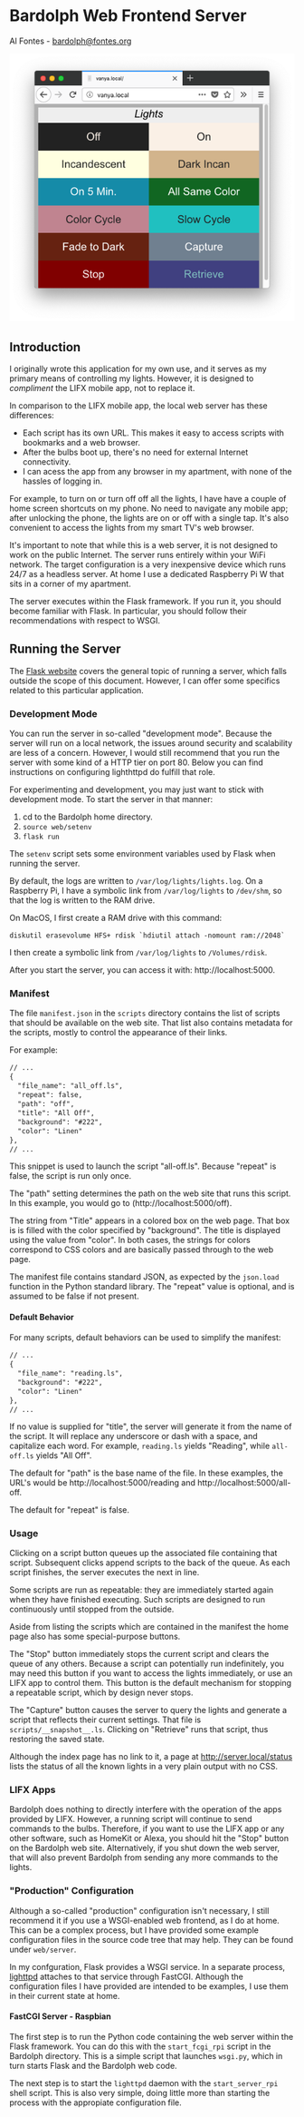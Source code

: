 # Bardolph Web Frontend Server
Al Fontes - [bardolph@fontes.org](mailto:bardolph@fontes.org)

![screenshot](web.png)
## Introduction
I originally wrote this application for my own use, and it serves
as my primary means of controlling my lights. However, it is designed to
*compliment* the LIFX mobile app, not to replace it.

In comparison to the LIFX mobile app, the local web server has these 
differences:
* Each script has its own URL. This makes it easy to access scripts with
bookmarks and a web browser.
* After the bulbs boot up, there's no need for external Internet connectivity.
* I can acess the app from any browser in my apartment, with none of the
hassles of logging in.

For example, to turn on or turn off off all the lights, I have have a couple
of home screen shortcuts on my phone. No need to navigate any mobile
app; after unlocking the phone, the lights are on or off with a single tap.
It's also  convenient to access the lights from my smart TV's web browser.

It's important to note that while this is a web server, it is not designed to
work on the public Internet. The server runs entirely within your WiFi
network. The target configuration is a very inexpensive device which
runs 24/7 as a headless server. At home I use a dedicated Raspberry Pi W
that sits in a corner of my apartment.

The server executes within the Flask framework. If you run it,
you should become familiar with Flask. In particular, you 
should follow their recommendations with respect to WSGI.

## Running the Server
The [Flask website](https://flask.palletsprojects.com) covers the general
topic of running a server, which falls outside the scope of this document. 
However, I can offer some specifics related to this particular application.

### Development Mode
You can run the server in so-called "development mode". Because the
server will run on a local network, the issues around security and
scalability are less of a concern. However, I would still recommend that
you run the server with some kind of a HTTP tier on port 80. Below you
can find instructions on configuring lighthttpd do fulfill that role.

For experimenting and development, you may just want to stick with
development mode. To start the server in that manner:
1. cd to the Bardolph home directory.
1. ``source web/setenv``
1. ``flask run``

The `setenv` script sets some environment variables used by Flask when
running the server.

By default, the logs are written to `/var/log/lights/lights.log`. On a Raspberry
Pi, I have a symbolic link from `/var/log/lights` to `/dev/shm`, so that the
log is written to the RAM drive.

On MacOS, I first create a RAM drive with this command:
```
diskutil erasevolume HFS+ rdisk `hdiutil attach -nomount ram://2048`
```
I then create a symbolic link from `/var/log/lights` to `/Volumes/rdisk`.

After you start the server, you can access it with:
http://localhost:5000.

### Manifest
The file `manifest.json` in the `scripts` directory contains the list of
scripts that should be available on the web site. That list also contains 
metadata for the scripts, mostly to control the appearance of their links. 

For example:
```
// ...
{  
  "file_name": "all_off.ls",
  "repeat": false,
  "path": "off",
  "title": "All Off",
  "background": "#222",
  "color": "Linen"
},
// ...
```
This snippet is used to launch the script "all-off.ls". Because "repeat" is
false, the script is run only once. 

The "path" setting determines the path on the web site that runs this script.
In this example, you would go to (http://localhost:5000/off).

The string from "Title" appears in a colored box on the web page. That box
is is filled with the color specified by "background". The title is displayed
using the value from "color". In both cases, the strings for colors correspond
to CSS colors and are basically passed through to the web page.

The manifest file contains standard JSON, as expected by the `json.load`
function in the Python standard library. The "repeat" value is optional,
and is assumed to be false if not present.

#### Default Behavior
For many scripts, default behaviors can be used to simplify the manifest:

```
// ...
{  
  "file_name": "reading.ls",
  "background": "#222",
  "color": "Linen"
},
// ...
```
If no value is supplied for "title", the server will generate it from the
name of the script. It will replace any underscore or dash with a space, and
capitalize each word. For example, `reading.ls` yields "Reading", 
while `all-off.ls` yields "All Off".

The default for "path" is the base name of the file. In these examples, the URL's
would be http://localhost:5000/reading and http://localhost:5000/all-off.

The default for "repeat" is false.

### Usage
Clicking on a script button queues up the associated file containing that
script. Subsequent clicks append scripts to the back of the queue. As each
script finishes, the server executes the next in line.

Some scripts are run as repeatable: they are immediately started again when 
they have finished executing. Such scripts are designed to run continuously 
until stopped from the outside.

Aside from listing the scripts which are contained in the manifest the home page
also has some special-purpose buttons.

The "Stop" button immediately stops the current script and clears the queue of
any others. Because a script can potentially run indefinitely, you may need
this button if you want to access the lights immediately, or use an LIFX
app to control them. This button is the default mechanism for stopping a
repeatable script, which by design never stops.

The "Capture" button causes the server to query the lights and generate
a script that reflects their current settings. That file is
`scripts/__snapshot__.ls`. Clicking on "Retrieve" runs that script, thus
restoring the saved state.

Although the index page has no link to it, a page at http://server.local/status
lists the status of all the known lights in a very plain output with no CSS.

### LIFX Apps
Bardolph does nothing to directly interfere with the operation of the apps provided
by LIFX. However, a running script will continue to send commands to the bulbs.
Therefore, if you want to use the LIFX app or any other software, such as HomeKit
or Alexa, you should hit the "Stop" button on the Bardolph web site. Alternatively,
if you shut down the web server, that will also prevent Bardolph from sending any
more commands to the lights.

### "Production" Configuration
Although a so-called "production" configuration isn't necessary, I still recommend
it if you use a WSGI-enabled web frontend, as I do at home. This can be a complex
process, but I have provided some example configuration files in the source code
tree that may help. They can be found under `web/server`.

In my confguration, Flask provides a WSGI service. In a separate process,
[lighttpd]([https://https://www.lighttpd.net) attaches to that service through
FastCGI. Although the configuration files I have provided are intended to be
examples, I use them in their current state at home.

#### FastCGI Server - Raspbian
The first step is to run the Python code containing the web server within the
Flask framework. You can do this with the `start_fcgi_rpi` script in the
Bardolph directory. This is a simple script that launches `wsgi.py`, which in
turn starts Flask and the Bardolph web code.

The next step is to start the `lighttpd` daemon with the `start_server_rpi`
shell script. This is also very simple, doing little more than starting the process
with the appropiate configuration file.
